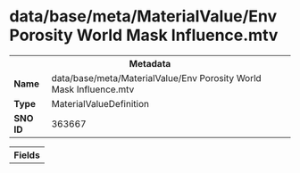 <h1>data/base/meta/MaterialValue/Env Porosity World Mask Influence.mtv</h1><table><tr><th colspan="100%">Metadata</th></tr><tr><td><b>Name</b></td><td>data/base/meta/MaterialValue/Env Porosity World Mask Influence.mtv</td></tr><tr><td><b>Type</b></td><td>MaterialValueDefinition</td></tr><tr><td><b>SNO ID</b></td><td>363667</td></tr></table>

<table><tr><th colspan="100%">Fields</th></tr></table>

